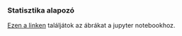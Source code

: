 ### Statisztika alapozó

[Ezen a linken](https://www.dropbox.com/s/2o6ddj9y7zg4u0a/figures.rar?dl=0) találjátok az ábrákat a jupyter notebookhoz.